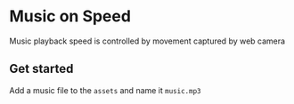 # Music on Speed

Music playback speed is controlled by movement captured by web camera

## Get started

Add a music file to the `assets` and name it `music.mp3`
